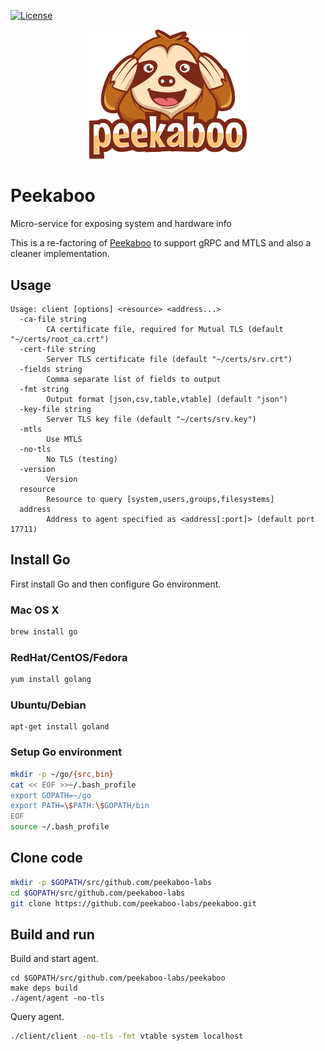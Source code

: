 [![License](https://img.shields.io/badge/License-Apache%202.0-blue.svg)](https://raw.githubusercontent.com/pekaboo-io/peekaboo/master/LICENSE)

<p align="center">
  <img src="img/peekaboo.png" width="50%">
</p>

# Peekaboo

Micro-service for exposing system and hardware info

This is a re-factoring of [Peekaboo](https://github.com/imc-trading/peekaboo) to support gRPC and MTLS and also a cleaner implementation.

## Usage

```
Usage: client [options] <resource> <address...>
  -ca-file string
        CA certificate file, required for Mutual TLS (default "~/certs/root_ca.crt")
  -cert-file string
        Server TLS certificate file (default "~/certs/srv.crt")
  -fields string
        Comma separate list of fields to output
  -fmt string
        Output format [json,csv,table,vtable] (default "json")
  -key-file string
        Server TLS key file (default "~/certs/srv.key")
  -mtls
        Use MTLS
  -no-tls
        No TLS (testing)
  -version
        Version
  resource
        Resource to query [system,users,groups,filesystems]
  address
        Address to agent specified as <address[:port]> (default port 17711)
```

## Install Go

First install Go and then configure Go environment.

### Mac OS X

```bash
brew install go
```

### RedHat/CentOS/Fedora

```bash
yum install golang
```

### Ubuntu/Debian

```
apt-get install goland
```

### Setup Go environment

```bash
mkdir -p ~/go/{src,bin}
cat << EOF >>~/.bash_profile
export GOPATH=~/go
export PATH=\$PATH:\$GOPATH/bin
EOF
source ~/.bash_profile
```

## Clone code

```bash
mkdir -p $GOPATH/src/github.com/peekaboo-labs
cd $GOPATH/src/github.com/peekaboo-labs
git clone https://github.com/peekaboo-labs/peekaboo.git
```

## Build and run

Build and start agent.

```
cd $GOPATH/src/github.com/peekaboo-labs/peekaboo
make deps build
./agent/agent -no-tls
```

Query agent.

```bash
./client/client -no-tls -fmt vtable system localhost
```
